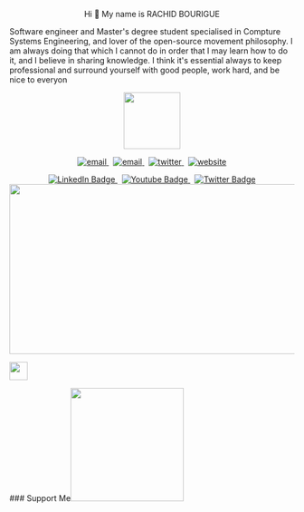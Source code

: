 <p align="center">
  Hi 👋 My name is RACHID BOURIGUE
<br/>


  
  
Software engineer and Master's degree student specialised in Compture Systems Engineering, and lover of the open-source movement philosophy. I am always doing that which I cannot do in order that I may learn how to do it, and I believe in sharing knowledge. I think it's essential always to keep professional and surround yourself with good people, work hard, and be nice to everyon
</p>



<div id="header" align="center">
  <img src="https://media.giphy.com/media/fvx95jkua5th3YeThr/giphy.gif" width="100"/>
</div>



<p align="center">
  <a href="mailto:farahaitelahmadi@gmail.com">
     <img  src="https://img.shields.io/badge/email-04001E?style=for-the-badge&logo=gmail&logoColor=FE19AA" alt="email">
  <a/>&nbsp;
  <a href="https://www.linkedin.com/in/farah-ahmadi">
     <img  src="https://img.shields.io/badge/linkedin-04001E?style=for-the-badge&logo=linkedin&logoColor=FE19AA" alt="email">
  <a/>&nbsp;
  <a href="https://twitter.com/ahmadiF__">
     <img  src="https://img.shields.io/badge/twitter-04001E?style=for-the-badge&logo=twitter&logoColor=FE19AA" alt="twitter">
  <a/>&nbsp;
  <a href="https://farahelahmadi.me">
     <img  src="https://img.shields.io/badge/website-04001E?style=for-the-badge&logo=about.me&logoColor=FE19AA" alt="website">
  <a/>
<p/>

<div id="badges" align="center">
  <a href="your-linkedin-URL">
    <img src="https://img.shields.io/badge/LinkedIn-blue?style=for-the-badge&logo=linkedin&logoColor=white" alt="LinkedIn Badge"/>
  </a>&nbsp;
  <a href="your-youtube-URL">
    <img src="https://img.shields.io/badge/YouTube-red?style=for-the-badge&logo=youtube&logoColor=white" alt="Youtube Badge"/>
  </a>&nbsp;
  <a href="your-twitter-URL">
    <img src="https://img.shields.io/badge/Twitter-blue?style=for-the-badge&logo=twitter&logoColor=white" alt="Twitter Badge"/>
  </a>
</div>

<div align="center">
  <img src="https://media.giphy.com/media/cnzou4ydGM7GJZ7VTz/giphy.gif" width="600" height="300"/>
</div>




             
     
                  
                  
<p align="left">
                          
 <a href="https://www.github.com/bourigue" target="_blank" rel="noreferrer"><img src="https://raw.githubusercontent.com/danielcranney/readme-generator/main/public/icons/socials/github.svg" width="32" height="32" /></a></p>### Support Me<a
                  href="https://www.buymeacoffee.com/bourigue"><img src="https://cdn.buymeacoffee.com/buttons/v2/default-yellow.png" width="200" /></a></p>
